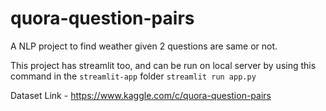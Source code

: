 # quora-question-pairs
A NLP project to find weather given 2 questions are same or not.


This project has streamlit too, and can be run on local server by using this command in the `streamlit-app` folder
`streamlit run app.py`

Dataset Link - https://www.kaggle.com/c/quora-question-pairs
